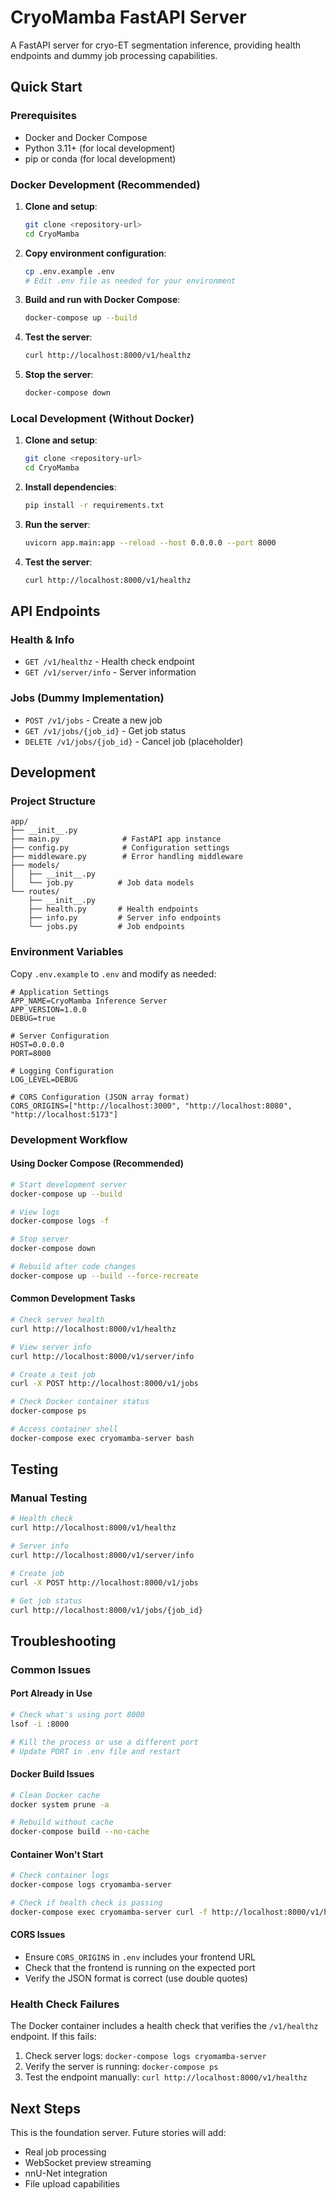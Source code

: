 # CryoMamba FastAPI Server

A FastAPI server for cryo-ET segmentation inference, providing health endpoints and dummy job processing capabilities.

## Quick Start

### Prerequisites
- Docker and Docker Compose
- Python 3.11+ (for local development)
- pip or conda (for local development)

### Docker Development (Recommended)

1. **Clone and setup**:
   ```bash
   git clone <repository-url>
   cd CryoMamba
   ```

2. **Copy environment configuration**:
   ```bash
   cp .env.example .env
   # Edit .env file as needed for your environment
   ```

3. **Build and run with Docker Compose**:
   ```bash
   docker-compose up --build
   ```

4. **Test the server**:
   ```bash
   curl http://localhost:8000/v1/healthz
   ```

5. **Stop the server**:
   ```bash
   docker-compose down
   ```

### Local Development (Without Docker)

1. **Clone and setup**:
   ```bash
   git clone <repository-url>
   cd CryoMamba
   ```

2. **Install dependencies**:
   ```bash
   pip install -r requirements.txt
   ```

3. **Run the server**:
   ```bash
   uvicorn app.main:app --reload --host 0.0.0.0 --port 8000
   ```

4. **Test the server**:
   ```bash
   curl http://localhost:8000/v1/healthz
   ```

## API Endpoints

### Health & Info
- `GET /v1/healthz` - Health check endpoint
- `GET /v1/server/info` - Server information

### Jobs (Dummy Implementation)
- `POST /v1/jobs` - Create a new job
- `GET /v1/jobs/{job_id}` - Get job status
- `DELETE /v1/jobs/{job_id}` - Cancel job (placeholder)

## Development

### Project Structure
```
app/
├── __init__.py
├── main.py              # FastAPI app instance
├── config.py            # Configuration settings
├── middleware.py        # Error handling middleware
├── models/
│   ├── __init__.py
│   └── job.py          # Job data models
└── routes/
    ├── __init__.py
    ├── health.py       # Health endpoints
    ├── info.py         # Server info endpoints
    └── jobs.py         # Job endpoints
```

### Environment Variables
Copy `.env.example` to `.env` and modify as needed:
```env
# Application Settings
APP_NAME=CryoMamba Inference Server
APP_VERSION=1.0.0
DEBUG=true

# Server Configuration
HOST=0.0.0.0
PORT=8000

# Logging Configuration
LOG_LEVEL=DEBUG

# CORS Configuration (JSON array format)
CORS_ORIGINS=["http://localhost:3000", "http://localhost:8080", "http://localhost:5173"]
```

### Development Workflow

#### Using Docker Compose (Recommended)
```bash
# Start development server
docker-compose up --build

# View logs
docker-compose logs -f

# Stop server
docker-compose down

# Rebuild after code changes
docker-compose up --build --force-recreate
```

#### Common Development Tasks
```bash
# Check server health
curl http://localhost:8000/v1/healthz

# View server info
curl http://localhost:8000/v1/server/info

# Create a test job
curl -X POST http://localhost:8000/v1/jobs

# Check Docker container status
docker-compose ps

# Access container shell
docker-compose exec cryomamba-server bash
```

## Testing

### Manual Testing
```bash
# Health check
curl http://localhost:8000/v1/healthz

# Server info
curl http://localhost:8000/v1/server/info

# Create job
curl -X POST http://localhost:8000/v1/jobs

# Get job status
curl http://localhost:8000/v1/jobs/{job_id}
```

## Troubleshooting

### Common Issues

#### Port Already in Use
```bash
# Check what's using port 8000
lsof -i :8000

# Kill the process or use a different port
# Update PORT in .env file and restart
```

#### Docker Build Issues
```bash
# Clean Docker cache
docker system prune -a

# Rebuild without cache
docker-compose build --no-cache
```

#### Container Won't Start
```bash
# Check container logs
docker-compose logs cryomamba-server

# Check if health check is passing
docker-compose exec cryomamba-server curl -f http://localhost:8000/v1/healthz
```

#### CORS Issues
- Ensure `CORS_ORIGINS` in `.env` includes your frontend URL
- Check that the frontend is running on the expected port
- Verify the JSON format is correct (use double quotes)

### Health Check Failures
The Docker container includes a health check that verifies the `/v1/healthz` endpoint. If this fails:
1. Check server logs: `docker-compose logs cryomamba-server`
2. Verify the server is running: `docker-compose ps`
3. Test the endpoint manually: `curl http://localhost:8000/v1/healthz`

## Next Steps

This is the foundation server. Future stories will add:
- Real job processing
- WebSocket preview streaming
- nnU-Net integration
- File upload capabilities
